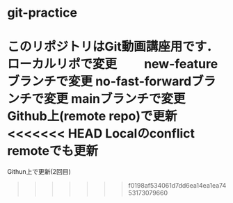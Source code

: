 # git-practice
このリポジトリはGit動画講座用です．
ローカルリポで変更　　
new-featureブランチで変更
no-fast-forwardブランチで変更
mainブランチで変更　
Github上(remote repo)で更新
<<<<<<< HEAD
Localのconflict remoteでも更新
=======
Githun上で更新(2回目)
>>>>>>> f0198af534061d7dd6ea14ea1ea7453173079660
